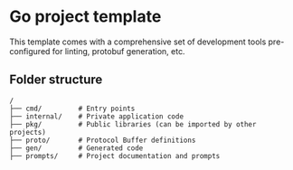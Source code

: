 # Go project template

This template comes with a comprehensive set of development tools pre-configured for linting, protobuf generation, etc.

## Folder structure

```
/
├── cmd/         # Entry points
├── internal/    # Private application code
├── pkg/         # Public libraries (can be imported by other projects)
├── proto/       # Protocol Buffer definitions
├── gen/         # Generated code
├── prompts/     # Project documentation and prompts
```
